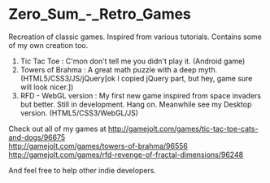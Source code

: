 # Zero_Sum_-_Retro_Games
Recreation of classic games. Inspired from various tutorials.
Contains some of my own creation too.

1. Tic Tac Toe : C'mon don't tell me you didn't play it. (Android game)
2. Towers of Brahma : A great math puzzle with a deep myth.
(HTML5/CSS3/JS/jQuery[ok I copied jQuery part, but hey, game sure will look nicer.])
3. RFD - WebGL version : My first new game inspired from space invaders but better. Still in development. Hang on. Meanwhile see my Desktop version. (HTML5/CSS3/WebGL/JS)

Check out all of my games at 
http://gamejolt.com/games/tic-tac-toe-cats-and-dogs/96675 <br/>
http://gamejolt.com/games/towers-of-brahma/96556<br/>
http://gamejolt.com/games/rfd-revenge-of-fractal-dimensions/96248<br/>

And feel free to help other indie developers.
